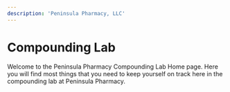 ```yaml
---
description: 'Peninsula Pharmacy, LLC'
---
```


# Compounding Lab

Welcome to the Peninsula Pharmacy Compounding Lab Home page. Here you will find most things that you need to keep yourself on track here in the compounding lab at Peninsula Pharmacy. 

